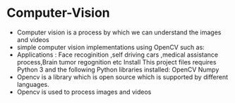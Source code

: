 # Computer-Vision
* Computer vision is a process by which we can understand the images and videos 
* simple computer vision implementations using OpenCV such as:
* Applications : Face recoginition ,self driving cars ,medical assistance process,Brain tumor regognition etc
  Install
  This project files requires Python 3 and the following Python libraries installed:
       OpenCV 
       Numpy
* Opencv is a library which is  open source which is supported by different languages.
* Opencv is used to process images and videos
